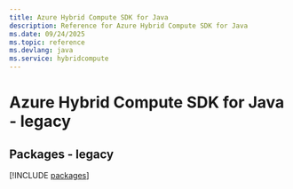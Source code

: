 ```yaml
---
title: Azure Hybrid Compute SDK for Java
description: Reference for Azure Hybrid Compute SDK for Java
ms.date: 09/24/2025
ms.topic: reference
ms.devlang: java
ms.service: hybridcompute
---
```

# Azure Hybrid Compute SDK for Java - legacy
## Packages - legacy
[!INCLUDE [packages](hybrid-compute-index.md)]